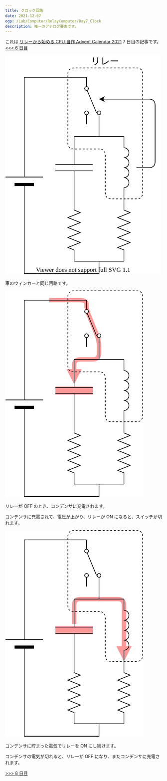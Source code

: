 ```yaml
---
title: クロック回路
date: 2021-12-07
ogp: /Lab/Computer/RelayComputer/Day7_Clock
description: 唯一のアナログ要素です。
---
```


これは [リレーから始める CPU 自作 Advent Calendar 2021](https://adventar.org/calendars/7052) 7 日目の記事です。[<<< 6 日目](../Day6_Counter/)

![](./img/Clock.dio.svg)

車のウィンカーと同じ回路です。

![](./img/ClockOFF.dio.svg)

リレーが OFF のとき、コンデンサに充電されます。

コンデンサに充電されて、電圧が上がり、リレーが ON になると、スイッチが切れます。

![](./img/ClockON.dio.svg)

コンデンサに貯まった電気でリレーを ON にし続けます。

コンデンサの電気が切れると、リレーが OFF になり、またコンデンサに充電されます。

[>>> 8 日目](../Day8_Illumination/)
